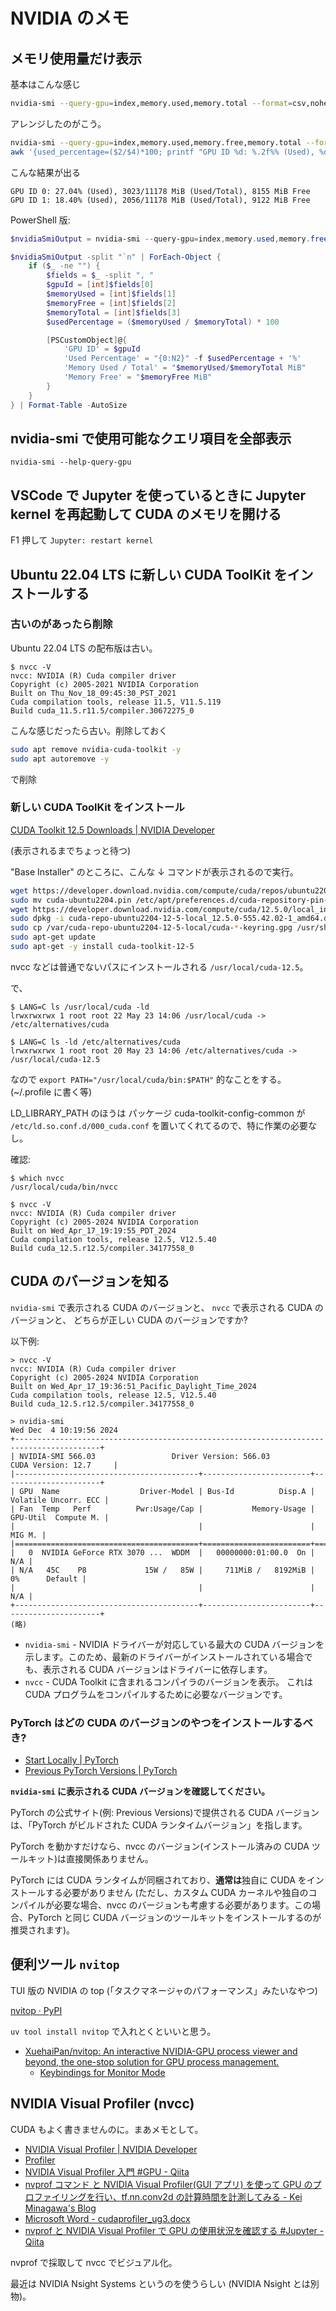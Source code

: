 # NVIDIA のメモ

## メモリ使用量だけ表示

基本はこんな感じ

```sh
nvidia-smi --query-gpu=index,memory.used,memory.total --format=csv,noheader,nounits
```

アレンジしたのがこう。

```sh
nvidia-smi --query-gpu=index,memory.used,memory.free,memory.total --format=csv,noheader,nounits | \
awk '{used_percentage=($2/$4)*100; printf "GPU ID %d: %.2f%% (Used), %d/%d MiB (Used/Total), %d MiB Free\n", $1, used_percentage, $2, $4, $3}'
```

こんな結果が出る

```console
GPU ID 0: 27.04% (Used), 3023/11178 MiB (Used/Total), 8155 MiB Free
GPU ID 1: 18.40% (Used), 2056/11178 MiB (Used/Total), 9122 MiB Free
```

PowerShell 版:

```powershell
$nvidiaSmiOutput = nvidia-smi --query-gpu=index,memory.used,memory.free,memory.total --format=csv,noheader,nounits

$nvidiaSmiOutput -split "`n" | ForEach-Object {
    if ($_ -ne "") {
        $fields = $_ -split ", "
        $gpuId = [int]$fields[0]
        $memoryUsed = [int]$fields[1]
        $memoryFree = [int]$fields[2]
        $memoryTotal = [int]$fields[3]
        $usedPercentage = ($memoryUsed / $memoryTotal) * 100

        [PSCustomObject]@{
            'GPU ID' = $gpuId
            'Used Percentage' = "{0:N2}" -f $usedPercentage + '%'
            'Memory Used / Total' = "$memoryUsed/$memoryTotal MiB"
            'Memory Free' = "$memoryFree MiB"
        }
    }
} | Format-Table -AutoSize
```

## nvidia-smi で使用可能なクエリ項目を全部表示

`nvidia-smi --help-query-gpu`

## VSCode で Jupyter を使っているときに Jupyter kernel を再起動して CUDA のメモリを開ける

F1 押して `Jupyter: restart kernel`

## Ubuntu 22.04 LTS に新しい CUDA ToolKit をインストールする

### 古いのがあったら削除

Ubuntu 22.04 LTS の配布版は古い。

```console
$ nvcc -V
nvcc: NVIDIA (R) Cuda compiler driver
Copyright (c) 2005-2021 NVIDIA Corporation
Built on Thu_Nov_18_09:45:30_PST_2021
Cuda compilation tools, release 11.5, V11.5.119
Build cuda_11.5.r11.5/compiler.30672275_0
```

こんな感じだったら古い。削除しておく

```sh
sudo apt remove nvidia-cuda-toolkit -y
sudo apt autoremove -y
```

で削除

### 新しい CUDA ToolKit をインストール

[CUDA Toolkit 12.5 Downloads | NVIDIA Developer](https://developer.nvidia.com/cuda-downloads?target_os=Linux&target_arch=x86_64&Distribution=Ubuntu&target_version=22.04&target_type=deb_local)

(表示されるまでちょっと待つ)

"Base Installer" のところに、こんな ↓ コマンドが表示されるので実行。

```sh
wget https://developer.download.nvidia.com/compute/cuda/repos/ubuntu2204/x86_64/cuda-ubuntu2204.pin
sudo mv cuda-ubuntu2204.pin /etc/apt/preferences.d/cuda-repository-pin-600
wget https://developer.download.nvidia.com/compute/cuda/12.5.0/local_installers/cuda-repo-ubuntu2204-12-5-local_12.5.0-555.42.02-1_amd64.deb
sudo dpkg -i cuda-repo-ubuntu2204-12-5-local_12.5.0-555.42.02-1_amd64.deb
sudo cp /var/cuda-repo-ubuntu2204-12-5-local/cuda-*-keyring.gpg /usr/share/keyrings/
sudo apt-get update
sudo apt-get -y install cuda-toolkit-12-5
```

nvcc などは普通でないパスにインストールされる
`/usr/local/cuda-12.5`。

で、

```console
$ LANG=C ls /usr/local/cuda -ld
lrwxrwxrwx 1 root root 22 May 23 14:06 /usr/local/cuda -> /etc/alternatives/cuda

$ LANG=C ls -ld /etc/alternatives/cuda
lrwxrwxrwx 1 root root 20 May 23 14:06 /etc/alternatives/cuda -> /usr/local/cuda-12.5
```

なので
`export PATH="/usr/local/cuda/bin:$PATH"`
的なことをする。(~/.profile に書く等)

LD_LIBRARY_PATH のほうは
パッケージ cuda-toolkit-config-common が
`/etc/ld.so.conf.d/000_cuda.conf`
を置いてくれてるので、特に作業の必要なし。

確認:

```console
$ which nvcc
/usr/local/cuda/bin/nvcc

$ nvcc -V
nvcc: NVIDIA (R) Cuda compiler driver
Copyright (c) 2005-2024 NVIDIA Corporation
Built on Wed_Apr_17_19:19:55_PDT_2024
Cuda compilation tools, release 12.5, V12.5.40
Build cuda_12.5.r12.5/compiler.34177558_0
```

## CUDA のバージョンを知る

`nvidia-smi` で表示される CUDA のバージョンと、
`nvcc` で表示される CUDA のバージョンと、
どちらが正しい CUDA のバージョンですか?

以下例:

```console
> nvcc -V
nvcc: NVIDIA (R) Cuda compiler driver
Copyright (c) 2005-2024 NVIDIA Corporation
Built on Wed_Apr_17_19:36:51_Pacific_Daylight_Time_2024
Cuda compilation tools, release 12.5, V12.5.40
Build cuda_12.5.r12.5/compiler.34177558_0

> nvidia-smi
Wed Dec  4 10:19:56 2024
+-----------------------------------------------------------------------------------------+
| NVIDIA-SMI 566.03                 Driver Version: 566.03         CUDA Version: 12.7     |
|-----------------------------------------+------------------------+----------------------+
| GPU  Name                  Driver-Model | Bus-Id          Disp.A | Volatile Uncorr. ECC |
| Fan  Temp   Perf          Pwr:Usage/Cap |           Memory-Usage | GPU-Util  Compute M. |
|                                         |                        |               MIG M. |
|=========================================+========================+======================|
|   0  NVIDIA GeForce RTX 3070 ...  WDDM  |   00000000:01:00.0  On |                  N/A |
| N/A   45C    P8             15W /   85W |     711MiB /   8192MiB |      0%      Default |
|                                         |                        |                  N/A |
+-----------------------------------------+------------------------+----------------------+
(略)
```

- `nvidia-smi` -
  NVIDIA ドライバーが対応している最大の CUDA バージョンを示します。このため、最新のドライバーがインストールされている場合でも、表示される CUDA バージョンはドライバーに依存します。
- `nvcc` -
  CUDA Toolkit に含まれるコンパイラのバージョンを表示。 これは CUDA プログラムをコンパイルするために必要なバージョンです。

### PyTorch はどの CUDA のバージョンのやつをインストールするべき?

- [Start Locally | PyTorch](https://pytorch.org/get-started/locally/)
- [Previous PyTorch Versions | PyTorch](https://pytorch.org/get-started/previous-versions/#wheel-1)

**`nvidia-smi` に表示される CUDA バージョンを確認してください。**

PyTorch の公式サイト(例: Previous Versions)で提供される CUDA バージョンは、「PyTorch がビルドされた CUDA ランタイムバージョン」を指します。

PyTorch を動かすだけなら、nvcc のバージョン(インストール済みの CUDA ツールキット)は直接関係ありません。

PyTorch には CUDA ランタイムが同梱されており、**通常は**独自に CUDA をインストールする必要がありません
(ただし、カスタム CUDA カーネルや独自のコンパイルが必要な場合、nvcc のバージョンも考慮する必要があります。この場合、PyTorch と同じ CUDA バージョンのツールキットをインストールするのが推奨されます)。

## 便利ツール `nvitop`

TUI 版の NVIDIA の top (「タスクマネージャのパフォーマンス」みたいなやつ)

[nvitop · PyPI](https://pypi.org/project/nvitop/)

`uv tool install nvitop` で入れとくといいと思う。

- [XuehaiPan/nvitop: An interactive NVIDIA-GPU process viewer and beyond, the one-stop solution for GPU process management.](https://github.com/XuehaiPan/nvitop)
  - [Keybindings for Monitor Mode](https://github.com/XuehaiPan/nvitop?tab=readme-ov-file#keybindings-for-monitor-mode)

## NVIDIA Visual Profiler (nvcc)

CUDA もよく書きませんのに。まあメモとして。

- [NVIDIA Visual Profiler | NVIDIA Developer](https://developer.nvidia.com/nvidia-visual-profiler)
- [Profiler](https://docs.nvidia.com/cuda/profiler-users-guide/)
- [NVIDIA Visual Profiler 入門 #GPU - Qiita](https://qiita.com/Hiroki11x/items/3737e4e267c1035a4b55)
- [nvprof コマンド と NVIDIA Visual Profiler(GUI アプリ) を使って GPU のプロファイリングを行い、tf.nn.conv2d の計算時間を計測してみる - Kei Minagawa's Blog](https://keimina.hatenablog.jp/entry/2018/12/27/232813)
- [Microsoft Word - cudaprofiler_ug3.docx](http://i2.ioes.saga-u.ac.jp/cudaprofiler_ug3.pdf)
- [nvprof と NVIDIA Visual Profiler で GPU の使用状況を確認する #Jupyter - Qiita](https://qiita.com/chlochan/items/06a30a4fcc19096e64f9)

nvprof で採取して nvcc でビジュアル化。

最近は NVIDIA Nsight Systems というのを使うらしい (NVIDIA Nsight とは別物)。
